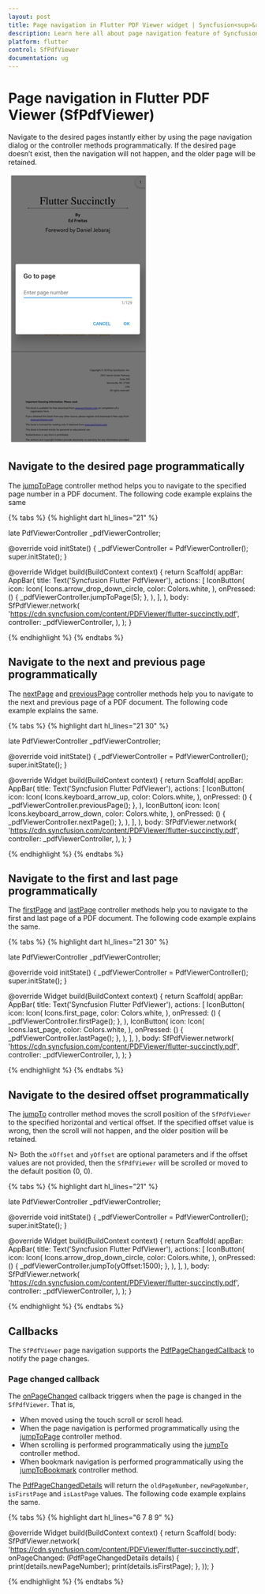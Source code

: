 ```yaml
---
layout: post
title: Page navigation in Flutter PDF Viewer widget | Syncfusion<sup>&reg;</sup>
description: Learn here all about page navigation feature of Syncfusion<sup>&reg;</sup> Flutter PDF Viewer (SfPdfViewer) widget and more.
platform: flutter
control: SfPdfViewer
documentation: ug
---
```


# Page navigation in Flutter PDF Viewer (SfPdfViewer)

Navigate to the desired pages instantly either by using the page navigation dialog or the controller methods programmatically. If the desired page doesn’t exist, then the navigation will not happen, and the older page will be retained.

![Page navigation dialog](images/page-navigation/page_navigation_dialog.png)

## Navigate to the desired page programmatically

The [jumpToPage](https://pub.dev/documentation/syncfusion_flutter_pdfviewer/latest/pdfviewer/PdfViewerController/jumpToPage.html) controller method helps you to navigate to the specified page number in a PDF document. The following code example explains the same

{% tabs %}
{% highlight dart hl_lines="21" %}

late PdfViewerController _pdfViewerController;

@override
void initState() {
  _pdfViewerController = PdfViewerController();
  super.initState();
}

@override
Widget build(BuildContext context) {
  return Scaffold(
    appBar: AppBar(
      title: Text('Syncfusion Flutter PdfViewer'),
      actions: <Widget>[
        IconButton(
          icon: Icon(
            Icons.arrow_drop_down_circle,
            color: Colors.white,
          ),
          onPressed: () {
            _pdfViewerController.jumpToPage(5);
          },
        ),
      ],
    ),
    body: SfPdfViewer.network(
      'https://cdn.syncfusion.com/content/PDFViewer/flutter-succinctly.pdf',
      controller: _pdfViewerController,
    ),
  );
}

{% endhighlight %}
{% endtabs %}

## Navigate to the next and previous page programmatically

The [nextPage](https://pub.dev/documentation/syncfusion_flutter_pdfviewer/latest/pdfviewer/PdfViewerController/nextPage.html) and [previousPage](https://pub.dev/documentation/syncfusion_flutter_pdfviewer/latest/pdfviewer/PdfViewerController/previousPage.html) controller methods help you to navigate to the next and previous page of a PDF document. The following code example explains the same.

{% tabs %}
{% highlight dart hl_lines="21 30" %}

late PdfViewerController _pdfViewerController;

@override
void initState() {
  _pdfViewerController = PdfViewerController();
  super.initState();
}

@override
Widget build(BuildContext context) {
  return Scaffold(
    appBar: AppBar(
      title: Text('Syncfusion Flutter PdfViewer'),
      actions: <Widget>[
        IconButton(
          icon: Icon(
            Icons.keyboard_arrow_up,
            color: Colors.white,
          ),
          onPressed: () {
            _pdfViewerController.previousPage();
          },
        ),
        IconButton(
          icon: Icon(
            Icons.keyboard_arrow_down,
            color: Colors.white,
          ),
          onPressed: () {
            _pdfViewerController.nextPage();
          },
        ),
      ],
    ),
    body: SfPdfViewer.network(
      'https://cdn.syncfusion.com/content/PDFViewer/flutter-succinctly.pdf',
      controller: _pdfViewerController,
    ),
  );
}

{% endhighlight %}
{% endtabs %}

## Navigate to the first and last page programmatically

The [firstPage](https://pub.dev/documentation/syncfusion_flutter_pdfviewer/latest/pdfviewer/PdfViewerController/firstPage.html) and [lastPage](https://pub.dev/documentation/syncfusion_flutter_pdfviewer/latest/pdfviewer/PdfViewerController/lastPage.html) controller methods help you to navigate to the first and last page of a PDF document. The following code example explains the same.

{% tabs %}
{% highlight dart hl_lines="21 30" %}

late PdfViewerController _pdfViewerController;

@override
void initState() {
  _pdfViewerController = PdfViewerController();
  super.initState();
}

@override
Widget build(BuildContext context) {
  return Scaffold(
    appBar: AppBar(
      title: Text('Syncfusion Flutter PdfViewer'),
      actions: <Widget>[
        IconButton(
          icon: Icon(
            Icons.first_page,
            color: Colors.white,
          ),
          onPressed: () {
            _pdfViewerController.firstPage();
          },
        ),
        IconButton(
          icon: Icon(
            Icons.last_page,
            color: Colors.white,
          ),
          onPressed: () {
            _pdfViewerController.lastPage();
          },
        ),
      ],
    ),
    body: SfPdfViewer.network(
      'https://cdn.syncfusion.com/content/PDFViewer/flutter-succinctly.pdf',
      controller: _pdfViewerController,
    ),
  );
}

{% endhighlight %}
{% endtabs %}

## Navigate to the desired offset programmatically

The [jumpTo](https://pub.dev/documentation/syncfusion_flutter_pdfviewer/latest/pdfviewer/PdfViewerController/jumpTo.html) controller method moves the scroll position of the `SfPdfViewer` to the specified horizontal and vertical offset. If the specified offset value is wrong, then the scroll will not happen, and the older position will be retained. 

N> Both the `xOffset` and `yOffset` are optional parameters and if the offset values are not provided, then the `SfPdfViewer` will be scrolled or moved to the default position (0, 0).

{% tabs %}
{% highlight dart hl_lines="21" %}

late PdfViewerController _pdfViewerController;

@override
void initState() {
  _pdfViewerController = PdfViewerController();
  super.initState();
}

@override
Widget build(BuildContext context) {
  return Scaffold(
    appBar: AppBar(
      title: Text('Syncfusion Flutter PdfViewer'),
      actions: <Widget>[
        IconButton(
          icon: Icon(
            Icons.arrow_drop_down_circle,
            color: Colors.white,
          ),
          onPressed: () {
            _pdfViewerController.jumpTo(yOffset:1500);
          },
        ),
      ],
    ),
    body: SfPdfViewer.network(
      'https://cdn.syncfusion.com/content/PDFViewer/flutter-succinctly.pdf',
      controller: _pdfViewerController,
    ),
  );
}

{% endhighlight %}
{% endtabs %}

## Callbacks

The `SfPdfViewer` page navigation supports the [PdfPageChangedCallback](https://pub.dev/documentation/syncfusion_flutter_pdfviewer/latest/pdfviewer/PdfPageChangedCallback.html) to notify the page changes.

### Page changed callback

The [onPageChanged](https://pub.dev/documentation/syncfusion_flutter_pdfviewer/latest/pdfviewer/SfPdfViewer/onPageChanged.html) callback triggers when the page is changed in the `SfPdfViewer`. That is,

* When moved using the touch scroll or scroll head.
* When the page navigation is performed programmatically using the [jumpToPage](https://pub.dev/documentation/syncfusion_flutter_pdfviewer/latest/pdfviewer/PdfViewerController/jumpToPage.html) controller method.
* When scrolling is performed programmatically using the [jumpTo](https://pub.dev/documentation/syncfusion_flutter_pdfviewer/latest/pdfviewer/PdfViewerController/jumpTo.html) controller method.
* When bookmark navigation is performed programmatically using the [jumpToBookmark](https://pub.dev/documentation/syncfusion_flutter_pdfviewer/latest/pdfviewer/PdfViewerController/jumpToBookmark.html) controller method.

The [PdfPageChangedDetails](https://pub.dev/documentation/syncfusion_flutter_pdfviewer/latest/pdfviewer/PdfPageChangedDetails-class.html) will return the `oldPageNumber`, `newPageNumber`, `isFirstPage` and `isLastPage` values. The following code example explains the same.

{% tabs %}
{% highlight dart hl_lines="6 7 8 9" %}

@override
Widget build(BuildContext context) {
  return Scaffold(
      body: SfPdfViewer.network(
    'https://cdn.syncfusion.com/content/PDFViewer/flutter-succinctly.pdf',
    onPageChanged: (PdfPageChangedDetails details) {
      print(details.newPageNumber);
      print(details.isFirstPage);
    },
  ));
}

{% endhighlight %}
{% endtabs %}